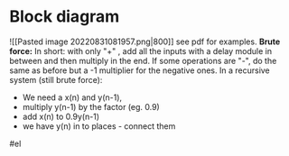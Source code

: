 # Block diagram
![[Pasted image 20220831081957.png|800]]
see pdf for examples. 
**Brute force:**
In short: with only "+" , add all the inputs with a delay module in between and then multiply in the end. If some operations are "-", do the same as before but a -1 multiplier for the negative ones. 
In a recursive system (still brute force): 
- We need a x(n) and y(n-1),
- multiply y(n-1) by the factor (eg. 0.9)
- add x(n) to 0.9y(n-1)
- we have y(n) in to places - connect them

#el 
